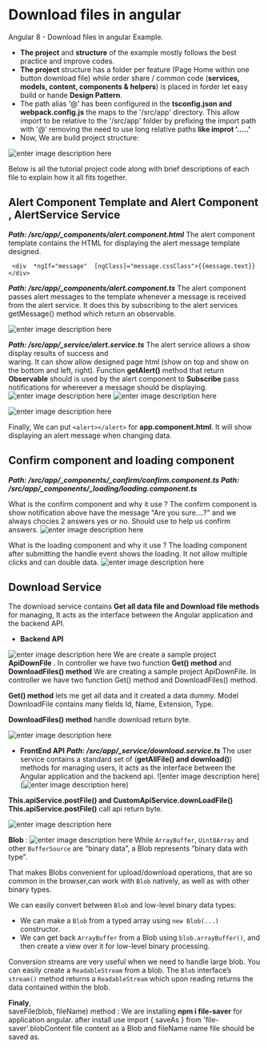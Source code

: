 

# Download files in angular
Angular 8 - Download files in angular Example.

 - **The project** and **structure** of the example mostly follows the best practice and improve codes.
 - **The project** structure has a folder per feature (Page Home within one button download file) while order share / common code (**services, models, content, components & helpers**) is placed in forder let easy build or hande **Design Pattern**. 
 - The path alias '@' has been configured in the **tsconfig.json and webpack.config.js** the maps to the '/src/app' directory. This allow import to be relative to the '/src/app' folder  by prefixing the import path with '@' removing the need to use long relative paths **like improt '.....'**
 - Now, We are build project structure:

![enter image description here](https://github.com/thanhlong2803/update-image/blob/main/image1/1.png)


Below is all the tutorial project code along with brief descriptions of each file to explain how it all fits together.
## Alert Component Template and Alert Component ,  AlertService Service
***Path: /src/app/_components/alert.component.html***
The alert component template contains the HTML for displaying the alert message template designed.

     <div  *ngIf="message"  [ngClass]="message.cssClass">{{message.text}}</div>


***Path: /src/app/_components/alert.component.ts***
The alert component passes alert messages to the template whenever a message is received from the alert service. It does this by subscribing to the alert services getMessage()  method which return an observable.
  
  ![enter image description here](https://github.com/thanhlong2803/update-image/blob/main/image1/2.png)


***Path: /src/app/_service/alert.service.ts***
The alert service allows a show display results of success and  
waring. It can show allow designed page html (show on top and show on the bottom and left, right).
Function **getAlert()** method that return **Observable** should is used by the alert component to **Subscribe** pass notifications for whereever a message should be displaying.
![enter image description here](https://github.com/thanhlong2803/update-image/blob/main/image1/3.png)
![enter image description here](https://github.com/thanhlong2803/update-image/blob/main/image1/4.png)

![enter image description here](https://github.com/thanhlong2803/update-image/blob/main/image1/5.png)

Finally, We can put  `<alert></alert>`  for **app.component.html**. It will show displaying an alert message when changing data.

## Confirm component and loading component
_**Path: /src/app/_components/_confirm/confirm.component.ts**_
_**Path: /src/app/_components/_loading/loading.component.ts**_


What is the confirm component and why it use ?
The confirm component is show notification above have the message "Are you sure....?" and we always chocies 2 answers yes or no. Should use to help us confirm answers.
![enter image description here](https://github.com/thanhlong2803/update-image/blob/main/image1/6.png)

What is the loading component and why it use ?
The loading component after submitting the handle event shows the loading. It not allow multiple clicks and can double data. 
![enter image description here](https://github.com/thanhlong2803/update-image/blob/main/image1/7.png)

## Download Service

The download service contains  **Get all data file and Download file methods** for managing, It acts as the interface between the Angular application and the backend API.

 - **Backend API**

![enter image description here](https://github.com/thanhlong2803/update-image/blob/main/image1/8.png)
We are create a sample project **ApiDownFile** . In controller we have two function **Get() method** and **DownloadFiles() method** 
We are creating a sample project ApiDownFile. In controller we have two function Get() method and DownloadFiles() method.

**Get() method** lets me get all data and it created a data dummy. Model DownloadFile contains many fields Id, Name, Extension, Type.

**DownloadFiles() method** handle download return byte.

![enter image description here](https://github.com/thanhlong2803/update-image/blob/main/image1/9.png)

 - **FrontEnd API**
***Path: /src/app/_service/download.service.ts***
The user service contains a standard set of (**getAllFile() and download()**) methods for managing users, it acts as the interface between the Angular application and the backend api.
![enter image description here](![enter image description here](https://github.com/thanhlong2803/update-image/blob/main/image1/10.png))

**This.apiService.postFile() and CustomApiService.downLoadFile()** 
**This.apiService.postFile()** call api return byte.

![enter image description here](https://github.com/thanhlong2803/update-image/blob/main/image1/11.png)

**Blob** :
![enter image description here](https://github.com/thanhlong2803/update-image/blob/main/image1/12.png)
While  `ArrayBuffer`,  `Uint8Array`  and other  `BufferSource`  are “binary data”, a  Blob represents “binary data with type”.

That makes Blobs convenient for upload/download operations, that are so common in the browser,can work with  `Blob`  natively, as well as with other binary types.

We can easily convert between  `Blob`  and low-level binary data types:

-   We can make a  `Blob`  from a typed array using  `new Blob(...)`  constructor.
-   We can get back  `ArrayBuffer`  from a Blob using  `blob.arrayBuffer()`, and then create a view over it for low-level binary processing.

Conversion streams are very useful when we need to handle large blob. You can easily create a  `ReadableStream`  from a blob. The  `Blob`  interface’s  `stream()`  method returns a  `ReadableStream`  which upon reading returns the data contained within the blob.

**Finaly**,  
saveFile(blob, fileName) method : We are installing **npm i file-saver** for application angular. after install use  import { saveAs } from 'file-saver'.blobContent file content as a Blob and fileName name file should be saved as.


